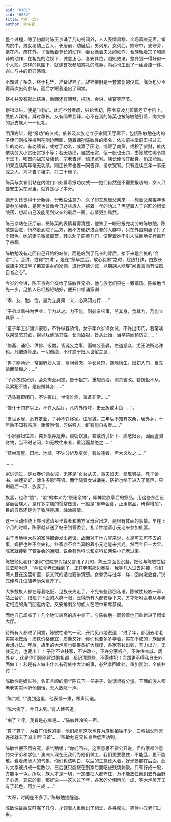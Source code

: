 ```yaml
---
aid: "0101"
zid: "0052"
title: 祭祖（二）
author: 吹牛者
---
```


整个过程，除了初献时陈玉京诵了几句祝词外，人人表情肃穆、全场鸦雀无声。堂内院中，男女老幼上百人，长居前，幼居后，男列东，女列西，嫡守中，支守旁，亲在内，疏在外，子侄循着尊长的动作，妻女循着夫父的动作，合族循着宗子和嫡孙的动作，在祖先的注视下，诚意正心，各安其位，蹈矩效法，整齐划一得好似一个人般。这样的氛围下，就连首次参加祭礼的陈英，内心也生出了一丝合族一体、兴亡与共的奇异感情。



不知过了多久，终于礼毕，准备辞神了。辞神依旧是一套繁复的仪式，陈英也少不得再次出列参与，而后才跟着退出了祠堂。



祭礼并没有就此结束，后面还有团拜、报功、会讲、族宴等环节。



祭祖以后，便是“团拜”。此时不分亲疏，只论长幼，陈玉京及几位族老立于阶上，受族人拜揖。拜过尊长，又有同辈互拜，心不在焉的陈英也被陈敏勉引着，向大宗的近支族人一一见礼。



团拜完毕，是“报功”的仪式。族长及众族老立于宗祠正厅廊下，包括陈敏勉在内的子侄们则按序排列在侧边两廊，随着嫡孙陈敏性的唱名，依次前往堂前汇报过去一年的功过。有功绩者，或考了功名，或添了田宅，或贩了商货，或积了赀财，族内依功劳大小赏田赏银不等；若无功绩，自然无赏，但一般也无罚，由陈敏性喝令跪于堂下，叩首向祖宗及族长、宗老告罪，请求宽宥。族长便令其起身，仍加勉励。如果连续两年毫无功绩，则连长辈也要一同告罪，请求宽宥。只有连续三年一事无成之人，方才告了祖宗，打二十鞭子。



陈英与女眷们站在内院门口处看着报功仪式——她们自然是不需要报功的，女人只要安生呆在家里，就算是尽了本分。



她开头还觉得十分新鲜，分散些注意力，久了却又想起父亲来——想着父亲每年也要参加族会，是否也曾像今日这些族人，报着一年的功过？再望着人丁兴旺的祠堂院落，想起自己没能见到父亲的最后一面，心情更加黯然。



陈玉京站在正厅前，把陈英的表情看得清楚，他瞥了一眼已报完功劳的陈敏勉，陈敏勉会意，悄然走到院子后方，他不方便挤进女眷的人群中，只在外围朝妻子打了个眼色。她的妻子微微颔首，转头劝了陈英几句，便带着她不引人注目地先行离开了宗祠。



陈敏勉没有走回自己开始的站位，而是站到了兄长的背后，接下来是合族的“会讲”了。会讲，或称“宗讲”，是在“祭毕之后，敬心犹肃”之时，趁热打铁，由族长或族中的进学子弟宣讲乡约家训，进行道德训诫，以期族人能够“闻善言而有油然自省之心”。



今岁的会讲，陈玉京完全交给了陈敏性兄弟，他与族老们只在一旁镇场。陈敏勉当先一步，见族人已经规矩站好，便开口领诵家训：



“孝、友、勤、俭，最为立身第一义，必真知力行……”

“子弟以儒书为世业，毕力从之。力不能，则必亲农事，劳其身，食其力，乃能立其家……”

“童子年五岁诵训蒙歌，不许纵容骄惰。女子年六岁诵女诫，不许出闺门。若常啖以果饼恣其欲，娱以戏谑荡其性，长而凶狠，皆从此始，当早禁而预防之……”

“修斋、诵经、供佛、饭僧，皆诞妄之事，而端公圣婆，左道惑众，尤王法所必诛也。凡僧道师巫，一切谢绝，不许惑于妇人世俗之见……”

“男子刚肠少，常偏听妇人言，离间骨肉，争长竞短，嫌隙横生。妇初入门，当先谕而禁抑之……”

“子孙故违家训，会众拘至祠堂，告于祖宗，重加责治，谕其省改。若抗拒不从，及累犯不悛，是自贼其身……”

“遇昏暮即闭门，不许夜出，世情难测，宜备非常……”

“僮仆十四岁以上，不许入后厅。凡内外传呼，击云板或木鱼……”。

“累世乡居，悉有定业，子孙不许移家。住省城，三年后不知有农桑，居外乡，十年后不知有宗族。骄奢游惰，习俗移人，鲜有能自拔者……”

“小家婆妇往来，类多拨弄是非。窥窃饮食，甚或诱引祈卜、煽惑妇女，因而盗骗财物，当不时诘问，如无故往来者，重治而禁绝之……”

“蒸尝房屋、田地、池塘，不许分析及变卖，有故违者，声大义攻之……”

……



家训诵过，是女眷们诵女诫，无非是“贞女从夫、事夫如天、爱敬舅姑、教子读书、妯娌交好、婢仆多恩”等语。而伴随着女诫诵完，祭祖也终于进入了尾声，只剩最后一项、族宴了。



族宴，也称“馂”，“馂”的本义为“祭祀余物”，即神灵歆享后的祭品。用这些东西设宴而会族人，是许多宗族的惯常做法，一般是“祭毕会食，止用祭品，毋得增加”，目的自然还是为了收族睦族，融洽感情。



这一活动传统上亦可邀请乡里尊者和地方父母官出席，是很有体面的事情。早在上个月的时候，陈家就恭送了帖子到管委会，礼节性地请小元老来参加族宴。



由于当地稍大些的家族都会发出邀请，故而对于地方官来说，本是可去可不去的事，婉拒也并不会失礼，各家亦不会当真盼着小元老能来赏光。然而今日一大早，陈家就接到了管委会的通知，说会有尚科长和卓科长两名小元老过来。



陈敏勉见老仆“张叔”进院来对祖父言语了几句，陈玉京面色沉凝，把他与陈敏性招过去吩咐道：“两位元老已经到了，正在老宅那边奉茶。我等几人过去迎接，你们两人且在这里布置，该交代的话也要讲清楚。女眷仍与往年一样，回内宅会食。”说完便与几位族老匆匆离开了。



大多数族人都在等着吃饭，见族长先走了，不免有些窃窃私语。陈敏性轻咳一声，站上台阶，扫视了下面的人群一眼，压得所有人都安静下来，方才吩咐女眷从与老宅相连的角门回返内宅。又安排剩余的族人在院中布席恭候。



而他自己却点了十几个地位较高的族中骨干，与陈敏勉一同领着他们重新进了祠堂大厅。



待所有人都进了祠堂，陈敏性语气一沉，开门见山地说道：“过了年，都回去老老实实地做活！澳铁价格便宜，质量又好，你们也要多多学着，实在不成的，族里也会想办法。年后，族里的大炉房也要筹备扩大规模，各家有钱出钱，有力出力，无钱无力，也要出工！‘子孙不许移家，不许改业，不许分家析产，不许住省城、居外乡’，这是你们刚刚背过的祖训，都记清楚些，不得违犯！当然更不得私自去外面做工！若是有人做出什么有碍族中大计的事，必然拿回此处，重加责治，全族共讨！”



陈敏性是嫡长孙，名正言顺的纲华陈氏下一任宗子，说话很有分量。下面的族人都老老实实地听他训话，无人敢吭一声。



“陈六呢？”说到这里，他表情一肃，寒声问道。

“陈六病了，今日未到。”有人替答道。

“病了？哼，我看是心病吧……”陈敏性冷笑一声。

“算了算了，为着广信叔的事，他们那房这次也算为族里牺牲不少，三叔祖父昨天连夜就去了派出所‘自首’……”陈敏勉在兄长身后低声劝到。



陈敏性便不再穷究，语气稍缓：“你们回去，这层意思不要公开说，但各家都注意约束子弟和学徒！澳洲人现在压我们为他们做工，我们更要稳住，不能乱，更不能散。看着澳洲人的气象，你们也该明白，以后的生意还大着，好光景都在后面。此时大家被拆成一盘散沙，日后就只能跟在别家后面吃些残汤剩饭。只有拧成一股，方能争一争。所以，族人才是一切，一定要把人都守住，万不能放任他们去外面野了心思。其它的事，都好说——这次过了年，各家的分例再加一成，等大炉房开工有了起色，再加三成……”



“大哥，时间差不多了。”陈敏勉提醒道。



陈敏性最后又叮嘱了几句，才领着人重新出了祠堂，各寻席次，等候小元老们过来。
